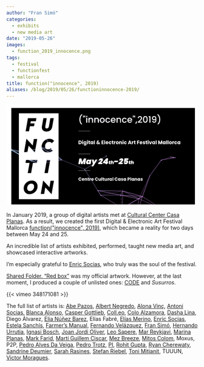 ```yaml
---
author: "Fran Simó"
categories:
  - exhibits
  - new media art
date: "2019-05-26"
images:
  - function_2019_innocence.png
tags:
  - festival
  - functionfest
  - mallorca
title: function("innocence", 2019)
aliases: /blog/2019/05/26/functioninnocence-2019/
---
```

![function_2019_innocence.png](function_2019_innocence.png)


In January 2019, a group of digital artists met at [Cultural Center Casa Planas](http://www.casaplanas.org/). As a result, we created the first Digital & Electronic Art Festival Mallorca [function("innocence", 2019)](http://2019.functionfest.com/en/function_home_eng/), which became a reality for two days between May 24 and 25.

An incredible list of artists exhibited, performed, taught new media art, and showcased interactive artworks.

I’m especially grateful to [Enric Socias](https://www.enricsocias.net/), who truly was the soul of the festival.

[Shared Folder. “Red box”](https://fransimo.info/blog/2016/05/07/shared-folder-red-box/) was my official artwork. However, at the last moment, I produced a couple of unlisted ones: [CODE](https://fransimo.info/blog/2019/05/29/code-by-r-mutt/) and *Susurros*.

{{< vimeo 348171081 >}}

The full list of artists is: [Abe Pazos](https://hamoid.com/), [Albert Negredo](http://albertnegredo.net/), [Alona Vinç](https://alonavinc.net/), [Antoni Socias](http://antonisocias.es/), [Blanca Alonso](https://www.blancaalonso.com/), [Casper Gottlieb](https://co-dependent.bandcamp.com/album/code616), [Coll.eo](https://colleo.org/), [Colo Alzamora](https://www.instagram.com/colo.alzamora/), [Dasha Lina](http://dashailina.com/), Diego Álvarez, [Elia Núñez Barez](http://www.elianunezbarez.com/), Elías Fabré, [Elías Merino](http://www.eliasmerino.com/), [Enric Socias](https://www.enricsocias.net/), [Estela Sanchís](https://estelasanchis.com/), [Farmer’s Manual](https://farmersmanual.bandcamp.com/), [Fernando Velázquez](https://www.seditionart.com/fernando-velazquez), [Fran Simó](https://fransimo.info/), [Hernando Urrutia](https://digital-art-video-hernando-urrutia.webnode.pt/), [Ignasi Bosch](http://ignaciobosch.com/), [Joan Jordi Oliver](https://joanjordioliver.com/), [Leo Sapere](https://www.youtube.com/channel/UC7UeYDm7NtCsdPR5Ltyy5iw), [Mar Reykjavi](https://vimeo.com/user10339902), [Marina Planas](https://en.marinaplanasantich.com/), [Mark Farid](https://www.markfarid.com/), [Martí Guillem Ciscar](https://marti-net.blogspot.com/), [Mez Breeze](http://mezbreezedesign.com/), [Mitos Colom](https://vimeo.com/mitoscolom), Moxus, P2P, [Pedro Alves Da Veiga](https://pedroveiga.com/), [Pedro Trotz](http://pedrotrotz.com/), [PI](https://www.facebook.com/musicaPi/), [Rohit Gupta](http://rohitg.in/portfolio/), [Ryan Cherewaty](http://ryancherewaty.com/), [Sandrine Deumier](http://sandrinedeumier.com/), [Sarah Rasines](https://sarahrasines.com/), [Stefan Riebel](http://stefanriebel.de/), [Toni Mitjanit](https://coderspaghetti.wordpress.com/), TUUUN, [Victor Moragues](https://victormoragues.bandcamp.com/releases).

